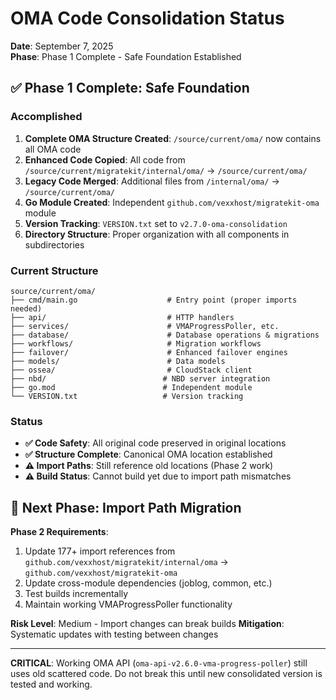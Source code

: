 # OMA Code Consolidation Status

**Date**: September 7, 2025  
**Phase**: Phase 1 Complete - Safe Foundation Established

## ✅ Phase 1 Complete: Safe Foundation

### **Accomplished**
1. **Complete OMA Structure Created**: `/source/current/oma/` now contains all OMA code
2. **Enhanced Code Copied**: All code from `/source/current/migratekit/internal/oma/` → `/source/current/oma/`
3. **Legacy Code Merged**: Additional files from `/internal/oma/` → `/source/current/oma/`
4. **Go Module Created**: Independent `github.com/vexxhost/migratekit-oma` module
5. **Version Tracking**: `VERSION.txt` set to `v2.7.0-oma-consolidation`
6. **Directory Structure**: Proper organization with all components in subdirectories

### **Current Structure**
```
source/current/oma/
├── cmd/main.go                    # Entry point (proper imports needed)
├── api/                           # HTTP handlers
├── services/                      # VMAProgressPoller, etc.
├── database/                      # Database operations & migrations
├── workflows/                     # Migration workflows
├── failover/                      # Enhanced failover engines
├── models/                        # Data models
├── ossea/                         # CloudStack client
├── nbd/                          # NBD server integration
├── go.mod                        # Independent module
└── VERSION.txt                   # Version tracking
```

### **Status**
- **✅ Code Safety**: All original code preserved in original locations
- **✅ Structure Complete**: Canonical OMA location established
- **⚠️ Import Paths**: Still reference old locations (Phase 2 work)
- **⚠️ Build Status**: Cannot build yet due to import path mismatches

## 🔄 Next Phase: Import Path Migration

**Phase 2 Requirements**:
1. Update 177+ import references from `github.com/vexxhost/migratekit/internal/oma` → `github.com/vexxhost/migratekit-oma`
2. Update cross-module dependencies (joblog, common, etc.)
3. Test builds incrementally
4. Maintain working VMAProgressPoller functionality

**Risk Level**: Medium - Import changes can break builds
**Mitigation**: Systematic updates with testing between changes

---

**CRITICAL**: Working OMA API (`oma-api-v2.6.0-vma-progress-poller`) still uses old scattered code. Do not break this until new consolidated version is tested and working.
